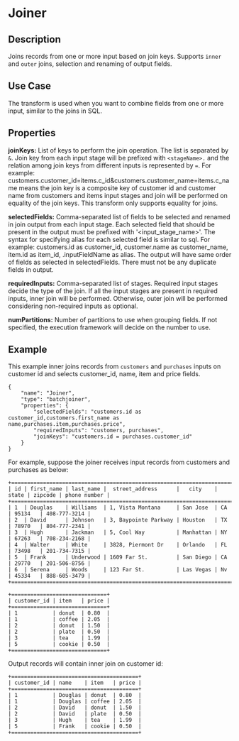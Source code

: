 # Joiner


Description
-----------
Joins records from one or more input based on join keys. Supports `inner` and `outer` joins, selection and renaming of output fields.  

Use Case
--------
The transform is used when you want to combine fields from one or more input, similar to the joins in SQL.

Properties
----------
**joinKeys:** List of keys to perform the join operation. The list is separated by `&`. 
Join key from each input stage will be prefixed with `<stageName>.` and the relation among join keys from different inputs is represented by `=`. 
For example: customers.customer_id=items.c_id&customers.customer_name=items.c_name means the join key is a composite key
of customer id and customer name from customers and items input stages and join will be performed on equality 
of the join keys. This transform only supports equality for joins.

**selectedFields:** Comma-separated list of fields to be selected and renamed in join output from each input stage. 
Each selected field that should be present in the output must be prefixed with '<input_stage_name>'. 
The syntax for specifying alias for each selected field is similar to sql. 
For example: customers.id as customer_id, customer.name as customer_name, item.id as item_id, <stageName>.inputFieldName as alias. 
The output will have same order of fields as selected in selectedFields. There must not be any duplicate fields in output.

**requiredInputs:** Comma-separated list of stages. Required input stages decide the type of the join. 
If all the input stages are present in required inputs, inner join will be performed. 
Otherwise, outer join will be performed considering non-required inputs as optional.

**numPartitions:** Number of partitions to use when grouping fields. If not specified, the execution
framework will decide on the number to use.

Example
-------
This example inner joins records from ``customers`` and ``purchases`` inputs on customer id and selects customer_id, name, item and price fields.

    {
        "name": "Joiner",
        "type": "batchjoiner",
        "properties": {
            "selectedFields": "customers.id as customer_id,customers.first_name as name,purchases.item,purchases.price",
            "requiredInputs": "customers, purchases",
            "joinKeys": "customers.id = purchases.customer_id"
        }
    }


For example, suppose the joiner receives input records from customers and purchases as below:


    +=================================================================================================+
    | id | first_name | last_name |  street_address      |   city    | state | zipcode | phone number |  
    +=================================================================================================+
    | 1  | Douglas    | Williams  | 1, Vista Montana     | San Jose  | CA    | 95134   | 408-777-3214 |
    | 2  | David      | Johnson   | 3, Baypointe Parkway | Houston   | TX    | 78970   | 804-777-2341 |
    | 3  | Hugh       | Jackman   | 5, Cool Way          | Manhattan | NY    | 67263   | 708-234-2168 |
    | 4  | Walter     | White     | 3828, Piermont Dr    | Orlando   | FL    | 73498   | 201-734-7315 |
    | 5  | Frank      | Underwood | 1609 Far St.         | San Diego | CA    | 29770   | 201-506-8756 |
    | 6  | Serena     | Woods     | 123 Far St.          | Las Vegas | Nv    | 45334   | 888-605-3479 |
    +=================================================================================================+

    +==============================+
    | customer_id | item   | price |      
    +==============================+
    | 1           | donut  | 0.80  |
    | 1           | coffee | 2.05  |
    | 2           | donut  | 1.50  |
    | 2           | plate  | 0.50  |
    | 3           | tea    | 1.99  |
    | 5           | cookie | 0.50  |
    +==============================+

Output records will contain inner join on customer id:

    +========================================+
    | customer_id | name    | item   | price |
    +========================================+
    | 1           | Douglas | donut  | 0.80  |
    | 1           | Douglas | coffee | 2.05  |
    | 2           | David   | donut  | 1.50  |
    | 2           | David   | plate  | 0.50  |
    | 3           | Hugh    | tea    | 1.99  |
    | 5           | Frank   | cookie | 0.50  |
    +========================================+
